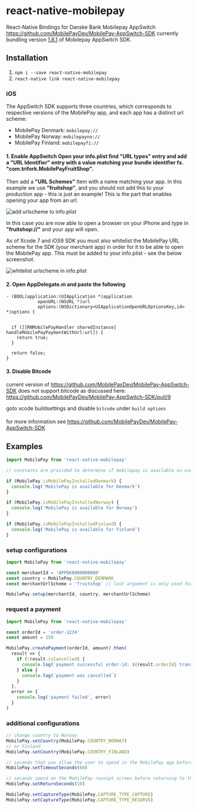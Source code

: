 # react-native-mobilepay

React-Native Bindings for Danske Bank Mobilepay AppSwitch https://github.com/MobilePayDev/MobilePay-AppSwitch-SDK
currently bundling version [1.8.1](https://github.com/MobilePayDev/MobilePay-AppSwitch-SDK/tree/1.8.1) of Mobilepay AppSwitch SDK.

## Installation

1. `npm i --save react-native-mobilepay`
2. `react-native link react-native-mobilepay`

### iOS

The AppSwitch SDK supports three countries, which corresponds to respective versions of the MobilePay app, and each app has a distinct url scheme:

- MobilePay Denmark: `mobilepay://`
- MobilePay Norway: `mobilepayno://`
- MobilePay Finland: `mobilepayfi://`

#### 1. Enable AppSwitch Open your info.plist find "URL types" entry and add a "URL Identifier" entry with a value matching your bundle identifier fx. "com.trifork.MobilePayFruitShop".

Then add a **"URL Schemes"** Item with a name matching your app. In this example we use **"fruitshop"**, and you should not add this to your production app - this is just an example! This is the part that enables opening your app from an url.

![add urlscheme to info.plist](https://github.com/MobilePayDev/MobilePay-AppSwitch-SDK/raw/master/doc/wiki/images/ios/xcode_add_url_scheme_to_info_plist.png)

In this case you are now able to open a browser on your iPhone and type in **"fruitshop://"** and your app will open.

As of Xcode 7 and iOS9 SDK you must also whitelist the MobilePay URL scheme for the SDK (your merchant app) in order for it to be able to open the MobilePay app. This must be added to your info.plist - see the below screenshot.

![whitelist urlscheme in info.plist](https://github.com/MobilePayDev/MobilePay-AppSwitch-SDK/raw/master/doc/wiki/images/ios/xcode_whitelist_urlschemes.png)

#### 2. Open AppDelegate.m and paste the following
```objc
- (BOOL)application:(UIApplication *)application
            openURL:(NSURL *)url
            options:(NSDictionary<UIApplicationOpenURLOptionsKey,id> *)options {


  if ([[RNMobilePayHandler sharedInstance] handleMobilePayPaymentWithUrl:url]) {
    return true;
  }

  return false;
}
```

#### 3. Disable Bitcode
current version of https://github.com/MobilePayDev/MobilePay-AppSwitch-SDK does not support bitcode as discussed here: https://github.com/MobilePayDev/MobilePay-AppSwitch-SDK/pull/9

goto xcode buildsettings and disable `bitcode` under `build options`



####
for more information see https://github.com/MobilePayDev/MobilePay-AppSwitch-SDK


## Examples

```javascript
import MobilePay from 'react-native-mobilepay'

// constants are provided to determine if mobilepay is available on user's phone.

if (MobilePay.isMobilePayInstalledDenmark) {
  console.log('MobilePay is available for Denmark')
}

if (MobilePay.isMobilePayInstalledNorway) {
  console.log('MobilePay is available for Norway')
}

if (MobilePay.isMobilePayInstalledFinland) {
  console.log('MobilePay is available for Finland')
}
```
### setup configurations
```javascript
import MobilePay from 'react-native-mobilepay'

const merchantId = 'APPDK0000000000'
const country = MobilePay.COUNTRY_DENMARK
const merchantUrlScheme = 'fruitshop' // last argument is only used for iOS. (send empty string if only building for android)

MobilePay.setup(merchantId, country, merchantUrlScheme)
```

### request a payment
```javascript
import MobilePay from 'react-native-mobilepay'

const orderId = 'order-1234'
const amount = 150

MobilePay.createPayment(orderId, amount).then(
  result => {
    if (!result.isCancelled) {
      console.log(`payment successful order-id: ${result.orderId} transaction-id: ${result.transactionId}`)
    } else {
      console.log(`payment was cancelled`)
    }
  },
  error => {
    console.log('payment failed', error)
  }
)
```

### additional configurations
```javascript
// change country to Norway
MobilePay.setCountry(MobilePay.COUNTRY_NORWAY)
// or Finland
MobilePay.setCountry(MobilePay.COUNTRY_FINLAND)

// seconds that you allow the user to spend in the MobilePay app before returning to the merchant app, if exceeded when you try to swipe in Mobile Pay errorcode 8 is returned. Default is 0 = never timeout
MobilePay.setTimeoutSeconds(60)

// seconds spend on the MobilePay receipt screen before returning to the merchant app.
MobilePay.setReturnSeconds(10)

MobilePay.setCaptureType(MobilePay.CAPTURE_TYPE_CAPTURE)
MobilePay.setCaptureType(MobilePay.CAPTURE_TYPE_RESERVE)
```
